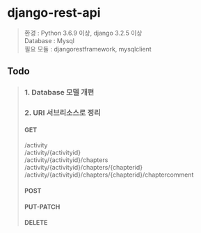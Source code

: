 # django-rest-api

>환경 : Python 3.6.9 이상, django 3.2.5 이상  
>Database : Mysql  
>필요 모듈 : djangorestframework, mysqlclient  


## Todo
>### 1. Database 모델 개편
>
>### 2. URI 서브리소스로 정리
>#### GET
> /activity  
> /activity/{activityid}  
> /activity/{activityid}/chapters  
> /activity/{activityid}/chapters/{chapterid}   
> /activity/{activityid}/chapters/{chapterid}/chaptercomment    
>  
>#### POST  
>  
>#### PUT-PATCH  
>  
>#### DELETE  
>   